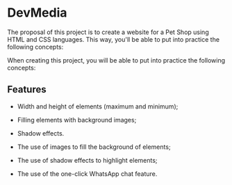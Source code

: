 # DevMedia

The proposal of this project is to create a website for a Pet Shop using HTML and CSS languages. This way, you'll be able to put into practice the following concepts:

When creating this project, you will be able to put into practice the following concepts:

## Features

- Width and height of elements (maximum and minimum);
- Filling elements with background images;
- Shadow effects.

- The use of images to fill the background of elements;
- The use of shadow effects to highlight elements;
- The use of the one-click WhatsApp chat feature.
